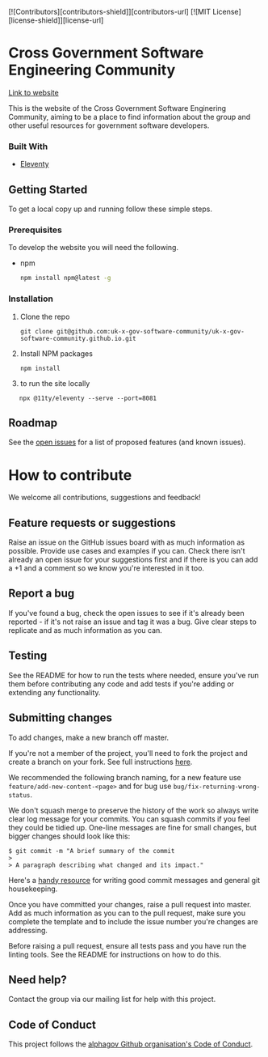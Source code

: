 [![Contributors][contributors-shield]][contributors-url]
[![MIT License][license-shield]][license-url]

# Cross Government Software Engineering Community

[Link to website ](https://uk-x-gov-software-community.github.io/)

This is the website of the Cross Government Software Enginering Community, aiming to be a place to find information about the group and other useful resources for government software developers. 


### Built With

* [Eleventy](https://github.com/11ty/eleventy)



<!-- GETTING STARTED -->
## Getting Started

To get a local copy up and running follow these simple steps.

### Prerequisites

To develop the website you will need the following.
* npm
  ```sh
  npm install npm@latest -g
  ```

### Installation

1. Clone the repo
   ```
   git clone git@github.com:uk-x-gov-software-community/uk-x-gov-software-community.github.io.git
   ```
2. Install NPM packages
   ```
   npm install
   ```
3. to run the site locally 
  ```
     npx @11ty/eleventy --serve --port=8081
   ```
<!-- ROADMAP -->
## Roadmap

See the [open issues](https://github.com/github_username/repo_name/issues) for a list of proposed features (and known issues).



<!-- CONTRIBUTING -->
# How to contribute

We welcome all contributions, suggestions and feedback!

## Feature requests or suggestions

Raise an issue on the GitHub issues board with as much information as possible. Provide use cases and examples if you can. Check there isn't already an open issue for your suggestions first and if there is you can add a +1 and a comment so we know you're interested in it too.

## Report a bug

If you've found a bug, check the open issues to see if it's already been reported - if it's not raise an issue and tag it was a bug. Give clear steps to replicate and as much information as you can.

## Testing

See the README for how to run the tests where needed, ensure you've run them before contributing any code and add tests if you're adding or extending any functionality.

## Submitting changes

To add changes, make a new branch off master.

If you're not a member of the project, you'll need to fork the project and create a branch on your fork. See full instructions [here](https://docs.github.com/en/free-pro-team@latest/github/collaborating-with-issues-and-pull-requests/working-with-forks).

We recommended the following branch naming, for a new feature use `feature/add-new-content-<page>` and for bug use `bug/fix-returning-wrong-status`.

We don't squash merge to preserve the history of the work so always write clear log message for your commits. You can squash commits if you feel they could be tidied up. One-line messages are fine for small changes, but bigger changes should look like this:

    $ git commit -m "A brief summary of the commit
    > 
    > A paragraph describing what changed and its impact."

Here's a [handy resource](https://github.com/alphagov/styleguides/blob/master/git.md) for writing good commit messages and general git housekeeping.

Once you have committed your changes, raise a pull request into master. Add as much information as you can to the pull request, make sure you complete the template and to include the issue number you're changes are addressing.

Before raising a pull request, ensure all tests pass and you have run the linting tools. See the README for instructions on how to do this.

## Need help?

Contact the group via our mailing list for help with this project.

## Code of Conduct

This project follows the [alphagov Github organisation's Code of Conduct](https://github.com/alphagov/.github/blob/master/CODE_OF_CONDUCT.md).